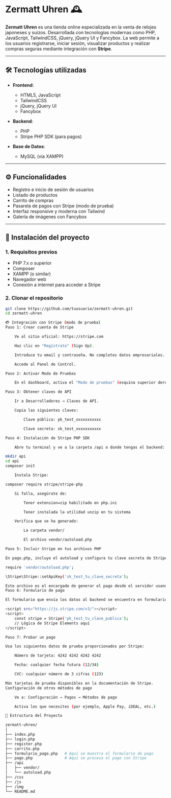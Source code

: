 # Zermatt Uhren 🕰️

**Zermatt Uhren** es una tienda online especializada en la venta de relojes japoneses y suizos. Desarrollada con tecnologías modernas como PHP, JavaScript, TailwindCSS, jQuery, jQuery UI y Fancybox. La web permite a los usuarios registrarse, iniciar sesión, visualizar productos y realizar compras seguras mediante integración con **Stripe**.

---

## 🛠️ Tecnologías utilizadas

- **Frontend**:
  - HTML5, JavaScript
  - TailwindCSS
  - jQuery, jQuery UI
  - Fancybox

- **Backend**:
  - PHP
  - Stripe PHP SDK (para pagos)

- **Base de Datos**:
  - MySQL (vía XAMPP)

---

## ⚙️ Funcionalidades

- Registro e inicio de sesión de usuarios
- Listado de productos
- Carrito de compras
- Pasarela de pagos con Stripe (modo de prueba)
- Interfaz responsive y moderna con Tailwind
- Galería de imágenes con Fancybox

---

## 🧾 Instalación del proyecto

### 1. Requisitos previos

- PHP 7.x o superior
- Composer
- XAMPP (o similar)
- Navegador web
- Conexión a internet para acceder a Stripe

### 2. Clonar el repositorio

```bash
git clone https://github.com/tuusuario/zermatt-uhren.git
cd zermatt-uhren

💳 Integración con Stripe (modo de prueba)
Paso 1: Crear cuenta de Stripe

    Ve al sitio oficial: https://stripe.com

    Haz clic en "Regístrate" (Sign Up).

    Introduce tu email y contraseña. No completes datos empresariales.

    Accede al Panel de Control.

Paso 2: Activar Modo de Pruebas

    En el dashboard, activa el "Modo de pruebas" (esquina superior derecha).

Paso 3: Obtener claves de API

    Ir a Desarrolladores → Claves de API.

    Copia las siguientes claves:

        Clave pública: pk_test_xxxxxxxxxxx

        Clave secreta: sk_test_xxxxxxxxxxx

Paso 4: Instalación de Stripe PHP SDK

    Abre tu terminal y ve a la carpeta /api o donde tengas el backend:

mkdir api
cd api
composer init

    Instala Stripe:

composer require stripe/stripe-php

    Si falla, asegúrate de:

        Tener extension=zip habilitado en php.ini

        Tener instalada la utilidad unzip en tu sistema

    Verifica que se ha generado:

        La carpeta vendor/

        El archivo vendor/autoload.php

Paso 5: Incluir Stripe en tus archivos PHP

En pago.php, incluye el autoload y configura tu clave secreta de Stripe:

require 'vendor/autoload.php';

\Stripe\Stripe::setApiKey('sk_test_tu_clave_secreta');

Este archivo es el encargado de generar el pago desde el servidor usando la API de Stripe.
Paso 6: Formulario de pago

El formulario que envía los datos al backend se encuentra en formulario_pago.php, e incluye el uso de la clave pública para la integración con Stripe en el frontend:

<script src="https://js.stripe.com/v3/"></script>
<script>
    const stripe = Stripe('pk_test_tu_clave_publica');
    // Lógica de Stripe Elements aquí
</script>

Paso 7: Probar un pago

Usa los siguientes datos de prueba proporcionados por Stripe:

    Número de tarjeta: 4242 4242 4242 4242

    Fecha: cualquier fecha futura (12/34)

    CVC: cualquier número de 3 cifras (123)

Más tarjetas de prueba disponibles en la documentación de Stripe.
Configuración de otros métodos de pago

    Ve a: Configuración → Pagos → Métodos de pago

    Activa los que necesites (por ejemplo, Apple Pay, iDEAL, etc.)

📂 Estructura del Proyecto

zermatt-uhren/
│
├── index.php
├── login.php
├── register.php
├── carrito.php
├── formulario_pago.php   # Aquí se muestra el formulario de pago
├── pago.php              # Aquí se procesa el pago con Stripe
├── /api
│   ├── vendor/
│   └── autoload.php
├── /css
├── /js
├── /img
└── README.md
